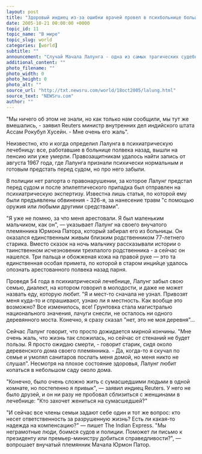 ```yaml
---
layout: post
title: "Здоровый индиец из-за ошибки врачей провел в психбольнице больше полувека"
date: 2005-10-21 00:00:00 +0000
topic_id: 11
topic_name: "В мире"
topic_slug: world
categories: [world]
subtitle: ""
announcement: "Случай Мачала Лалунга - одна из самых трагических судебных и врачебных ошибок в истории Индии. 54 года назад, когда ему было 23 года, Лалунга после правонарушения и последовавшего приступа эпилепсии отправили на психиатрическую экспертизу. И забыли в лечебнице, где он провел более полувека и был спасен лишь благодаря вмешательству Национальной комиссии по правам человека."
additional_content: ""
photo_filename: ""
photo_width: 0
photo_height: 0
photo_alt: ""
source_url: "http://txt.newsru.com/world/18oct2005/lalung.html"
source_text: "NEWSru.com"
author: ""
---
```

"Мы ничего об этом не знали, но как только нам сообщили, мы тут же вмешались, - заявил Reuters министр внутренних дел индийского штата Ассам Рокубул Хусейн. - Мне очень его жаль".

Неизвестно, кто и когда определил Лалунга в психиатрическую лечебницу: все, работавшие в больнице полвека назад, вышли на пенсию или уже умерли. Правозащитникам удалось найти запись от августа 1967 года, где Лалунга признали психически нормальным и готовым предстать перед судом, но про него забыли.

В полиции нет рапорта о правонарушении, за которое Лалунг предстал перед судом и после эпилептического припадка был отправлен на психиатрическую экспертизу. Известна лишь статья, по которой ему были предъявлены обвинения - 326-я, за нанесение травм "с помощью оружия или любыми другими средствами".

"Я уже не помню, за что меня арестовали. Я был маленьким мальчиком, как он", &mdash; указывает Лалунг на своего внучатого племянника Юрмона Патора, который забирал его из больницы. Он оказался единственным живым близким родственником 77-летнего старика. Вместо сказок на ночь мальчику рассказывали истории о таинственном исчезновении трехпалого родственника - а сейчас он нашелся. Три пальца и обожженая кожа на правой руке &mdash; это та единственная особая примета, по которой в старом инцийце удалось опознать арестованного полвека назад парня.

Проведя 54 года в психиатрической лечебнице, Лалунг забыл свою семью, диалект, на котором говорил в молодости, и даже не может назвать еду, которую любит. "Я и мест-то сначала не узнал. Привозят меня куда-то и спрашивают, узнаю ли я местность. Как вообще это возможно? Все изменилось, все! Грунтовка стала магистралью национального значения, лачуги снесли, не осталось ни одного деревянного моста. Конечно, я сразу сказал "нет, это не моя деревня"...

Сейчас Лалунг говорит, что просто дожидается мирной кончины. "Мне очень жаль, что жизнь так сложилась, но сейчас от стенаний не будет пользы. Я просто ожидаю смерти, - говорит старик, сидя около деревенского дома своего племянника. - Да, когда-то я скучал по семье и умолял санитаров послать меня домой, но меня никто не слушал". Несмотря на плохое состояние здоровья, Лалунг любит копаться в небольшом саду около дома.

"Конечно, было очень сложно жить с сумасшедшими людьми в одной комнате, но постепенно я привык", &mdash; заявил индиец Reuters. У него не было друзей, и он ни разу не пробовал сблизиться с женщинами в лечебнице: "Кто захочет жениться на сумасшедшей?"

"И сейчас все члены семьи задают себе один и тот же вопрос: кто несет ответственность за разрушенную жизнь? Есть ли какая-то надежда на компенсацию?" &mdash; пишет The Indian Express. "Мы неграмотные люди, боимся судов и полиции. Поможет ли письмо к президенту или премьер-министру добиться справедливости?", &mdash; вопрошает внучатый племянник Мачала Юрмон Патор.
